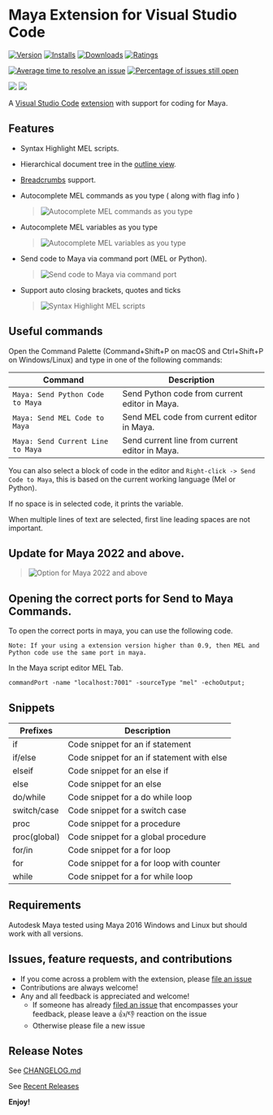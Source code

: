 # Maya Extension for Visual Studio Code

[![Version](https://vsmarketplacebadge.apphb.com/version/saviof.mayacode.svg)](https://marketplace.visualstudio.com/items?itemName=saviof.mayacode)
[![Installs](https://vsmarketplacebadge.apphb.com/installs/saviof.mayacode.svg)](https://marketplace.visualstudio.com/items?itemName=saviof.mayacode)
[![Downloads](https://vsmarketplacebadge.apphb.com/downloads/saviof.mayacode.svg)](https://marketplace.visualstudio.com/items?itemName=saviof.mayacode)
[![Ratings](https://vsmarketplacebadge.apphb.com/rating/saviof.mayacode.svg)](https://marketplace.visualstudio.com/items?itemName=saviof.mayacode)

[![Average time to resolve an issue](https://isitmaintained.com/badge/resolution/artbycrunk/vscode-maya.svg)](https://isitmaintained.com/project/artbycrunk/vscode-maya "Average time to resolve an issue")
[![Percentage of issues still open](https://isitmaintained.com/badge/open/artbycrunk/vscode-maya.svg)](https://isitmaintained.com/project/artbycrunk/vscode-maya "Percentage of issues still open")

[![](https://img.shields.io/badge/TWITTER-%40artbycrunk-blue.svg?logo=twitter&style=flat)](https://twitter.com/artbycrunk)
[![](https://img.shields.io/badge/gitter-join_chat-1dce73.svg?style=flat&logo=gitter-white)](https://gitter.im/vscode-maya/vscode-maya)


A [Visual Studio Code](https://code.visualstudio.com/) [extension](https://marketplace.visualstudio.com/items?itemName=saviof.mayacode) with support for coding for Maya.

## Features

* Syntax Highlight MEL scripts.
* Hierarchical document tree in the [outline view](https://code.visualstudio.com/docs/getstarted/userinterface#_outline-view).
* [Breadcrumbs](https://code.visualstudio.com/updates/v1_26#_breadcrumbs) support.

* Autocomplete MEL commands as you type ( along with flag info )

  > ![Autocomplete MEL commands as you type](./images/autocomplete.gif "Autocomplete MEL commands as you type")

* Autocomplete MEL variables as you type

  > ![Autocomplete MEL variables as you type](./images/variables.gif "Autocomplete MEL variables as you type")

* Send code to Maya via command port (MEL or Python).

  > ![Send code to Maya via command port](./images/send_to_maya.gif "Send code to Maya via command port")

* Support auto closing brackets, quotes and ticks

  > ![Syntax Highlight MEL scripts](./images/syntax_highlight.gif "Syntax Highlight MEL scripts.")


## Useful commands

Open the Command Palette (Command+Shift+P on macOS and Ctrl+Shift+P on Windows/Linux) and type in one of the following commands:

Command | Description
--- | ---
```Maya: Send Python Code to Maya``` | Send Python code from current editor in Maya.
```Maya: Send MEL Code to Maya``` | Send MEL code from current editor in Maya.
```Maya: Send Current Line to Maya``` | Send current line from current editor in Maya.

You can also select a block of code in the editor 
and ```Right-click -> Send Code to Maya```, this is based on the current working language (Mel or Python).

If no space is in selected code, it prints the variable.

When multiple lines of text are selected, first line leading spaces are not important.

## Update for Maya 2022 and above.

  > ![Option for Maya 2022 and above](./images/runner_option.png "Option for Maya 2022 and above")

## Opening the correct ports for Send to Maya Commands.

To open the correct ports in maya, you can use the following code.

`Note: If your using a extension version higher than 0.9, then MEL and Python code use the same port in maya.`

In the Maya script editor MEL Tab.
```
commandPort -name "localhost:7001" -sourceType "mel" -echoOutput;
```

## Snippets

|Prefixes|Description|
|--------|-----------|
|if|Code snippet for an if statement|
|if/else|Code snippet for an if statement with else|
|elseif|Code snippet for an else if|
|else|Code snippet for an else|
|do/while|Code snippet for a do while loop|
|switch/case|Code snippet for a switch case|
|proc|Code snippet for a procedure|
|proc(global)|Code snippet for a global procedure|
|for/in|Code snippet for a for loop|
|for|Code snippet for a for loop with counter|
|while|Code snippet for a for while loop|

## Requirements

Autodesk Maya tested using Maya 2016 Windows and Linux but should work with all versions.

## Issues, feature requests, and contributions

* If you come across a problem with the extension, please [file an issue](https://github.com/artbycrunk/vscode-maya/issues)
* Contributions are always welcome!
* Any and all feedback is appreciated and welcome!
  - If someone has already [filed an issue](https://github.com/artbycrunk/vscode-maya/issues) that encompasses your feedback, please leave a 👍/👎 reaction on the issue
  - Otherwise please file a new issue

## Release Notes

See [CHANGELOG.md](./CHANGELOG.md)

See [Recent Releases](https://github.com/artbycrunk/vscode-maya/releases)

**Enjoy!**
